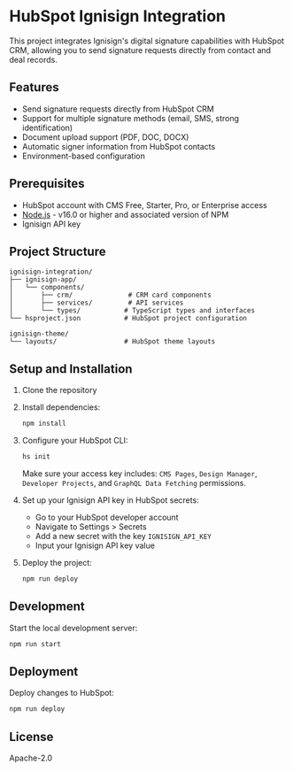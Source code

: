 # HubSpot Ignisign Integration

This project integrates Ignisign's digital signature capabilities with HubSpot CRM, allowing you to send signature requests directly from contact and deal records.

## Features

- Send signature requests directly from HubSpot CRM
- Support for multiple signature methods (email, SMS, strong identification)
- Document upload support (PDF, DOC, DOCX)
- Automatic signer information from HubSpot contacts
- Environment-based configuration

## Prerequisites

- HubSpot account with CMS Free, Starter, Pro, or Enterprise access
- [Node.js](https://nodejs.org/en/) - v16.0 or higher and associated version of NPM
- Ignisign API key

## Project Structure

```
ignisign-integration/
├── ignisign-app/
│   └── components/
│       ├── crm/              # CRM card components
│       ├── services/         # API services
│       └── types/           # TypeScript types and interfaces
└── hsproject.json           # HubSpot project configuration

ignisign-theme/
└── layouts/                 # HubSpot theme layouts
```

## Setup and Installation

1. Clone the repository
2. Install dependencies:
   ```bash
   npm install
   ```

3. Configure your HubSpot CLI:
   ```bash
   hs init
   ```
   Make sure your access key includes: `CMS Pages`, `Design Manager`, `Developer Projects`, and `GraphQL Data Fetching` permissions.

4. Set up your Ignisign API key in HubSpot secrets:
   - Go to your HubSpot developer account
   - Navigate to Settings > Secrets
   - Add a new secret with the key `IGNISIGN_API_KEY`
   - Input your Ignisign API key value

5. Deploy the project:
   ```bash
   npm run deploy
   ```

## Development

Start the local development server:
```bash
npm run start
```

## Deployment

Deploy changes to HubSpot:
```bash
npm run deploy
```

## License

Apache-2.0

